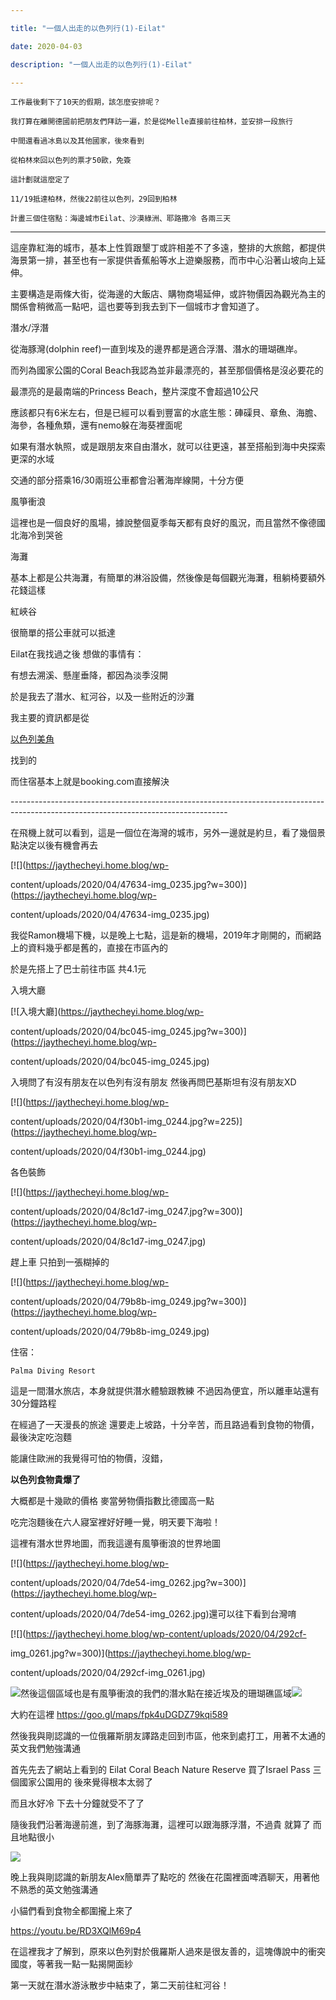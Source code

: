 ```yaml
---

title: "一個人出走的以色列行(1)-Eilat"

date: 2020-04-03

description: "一個人出走的以色列行(1)-Eilat"

---
```






    工作最後剩下了10天的假期，該怎麼安排呢？

    我打算在離開德國前把朋友們拜訪一遍，於是從Melle直接前往柏林，並安排一段旅行

    中間還看過冰島以及其他國家，後來看到

    從柏林來回以色列的票才50歐，免簽

    這計劃就這麼定了

    11/19抵達柏林，然後22前往以色列，29回到柏林

    計畫三個住宿點：海邊城市Eilat、沙漠綠洲、耶路撒冷 各兩三天



* * *



這座靠紅海的城市，基本上性質跟墾丁或許相差不了多遠，整排的大旅館，都提供海景第一排，甚至也有一家提供香蕉船等水上遊樂服務，而市中心沿著山坡向上延伸。



主要構造是兩條大街，從海邊的大飯店、購物商場延伸，或許物價因為觀光為主的關係會稍微高一點吧，這也要等到我去到下一個城市才會知道了。



潛水/浮潛



從海豚灣(dolphin reef)一直到埃及的邊界都是適合浮潛、潛水的珊瑚礁岸。



而列為國家公園的Coral Beach我認為並非最漂亮的，甚至那個價格是沒必要花的



最漂亮的是最南端的Princess Beach，整片深度不會超過10公尺

應該都只有6米左右，但是已經可以看到豐富的水底生態：硨磲貝、章魚、海膽、海參，各種魚類，還有nemo躲在海葵裡面呢



如果有潛水執照，或是跟朋友來自由潛水，就可以往更遠，甚至搭船到海中央探索更深的水域



交通的部分搭乘16/30兩班公車都會沿著海岸線開，十分方便



風箏衝浪



這裡也是一個良好的風場，據說整個夏季每天都有良好的風況，而且當然不像德國北海冷到哭爸



海灘



基本上都是公共海灘，有簡單的淋浴設備，然後像是每個觀光海灘，租躺椅要額外花錢這樣



紅峽谷



很簡單的搭公車就可以抵達



Eilat在我找過之後 想做的事情有：  

有想去溯溪、懸崖垂降，都因為淡季沒開  

於是我去了潛水、紅河谷，以及一些附近的沙灘  

我主要的資訊都是從

[以色列美角](https://draft.blogger.com/blog/post/edit/2959556287626623950/1377734144318618644#)

找到的  

而住宿基本上就是booking.com直接解決



\------------------------------------------------------------------------------------------------------------------------------------



在飛機上就可以看到，這是一個位在海灣的城市，另外一邊就是約旦，看了幾個景點決定以後有機會再去



[![](https://jaythecheyi.home.blog/wp-

content/uploads/2020/04/47634-img_0235.jpg?w=300)](https://jaythecheyi.home.blog/wp-

content/uploads/2020/04/47634-img_0235.jpg)



我從Ramon機場下機，以是晚上七點，這是新的機場，2019年才剛開的，而網路上的資料幾乎都是舊的，直接在市區內的  

於是先搭上了巴士前往市區 共4.1元  

入境大廳



[![入境大廳](https://jaythecheyi.home.blog/wp-

content/uploads/2020/04/bc045-img_0245.jpg?w=300)](https://jaythecheyi.home.blog/wp-

content/uploads/2020/04/bc045-img_0245.jpg)



入境問了有沒有朋友在以色列有沒有朋友 然後再問巴基斯坦有沒有朋友XD



[![](https://jaythecheyi.home.blog/wp-

content/uploads/2020/04/f30b1-img_0244.jpg?w=225)](https://jaythecheyi.home.blog/wp-

content/uploads/2020/04/f30b1-img_0244.jpg)



各色裝飾



[![](https://jaythecheyi.home.blog/wp-

content/uploads/2020/04/8c1d7-img_0247.jpg?w=300)](https://jaythecheyi.home.blog/wp-

content/uploads/2020/04/8c1d7-img_0247.jpg)



趕上車 只拍到一張糊掉的



[![](https://jaythecheyi.home.blog/wp-

content/uploads/2020/04/79b8b-img_0249.jpg?w=300)](https://jaythecheyi.home.blog/wp-

content/uploads/2020/04/79b8b-img_0249.jpg)



住宿：



    

    

    Palma Diving Resort



這是一間潛水旅店，本身就提供潛水體驗跟教練 不過因為便宜，所以離車站還有30分鐘路程  

在經過了一天漫長的旅途 還要走上坡路，十分辛苦，而且路過看到食物的物價，最後決定吃泡麵  

能讓住歐洲的我覺得可怕的物價，沒錯，



**以色列食物貴爆了**



大概都是十幾歐的價格 麥當勞物價指數比德國高一點  

吃完泡麵後在六人寢室裡好好睡一覺，明天要下海啦！



這裡有潛水世界地圖，而我這邊有風箏衝浪的世界地圖



[![](https://jaythecheyi.home.blog/wp-

content/uploads/2020/04/7de54-img_0262.jpg?w=300)](https://jaythecheyi.home.blog/wp-

content/uploads/2020/04/7de54-img_0262.jpg)還可以往下看到台灣唷



[![](https://jaythecheyi.home.blog/wp-content/uploads/2020/04/292cf-

img_0261.jpg?w=300)](https://jaythecheyi.home.blog/wp-

content/uploads/2020/04/292cf-img_0261.jpg)



![](https://img1.blogblog.com/img/video_object.png)然後這個區域也是有風箏衝浪的我們的潛水點在接近埃及的珊瑚礁區域![](https://lh3.googleusercontent.com/opOpYa1gYFGxh4HyYzU_ctj3FL2XtIBiuxgyQX2blOS0qLcfYFtki1i0h8TDzcqsyzc6S3vjnBVphH0Po6qdGqj07XO_p_0QB_IyLe9dftg2PN2G8PlowBMFNDwPQWMBjZigRZeiGwl-IRZqNgrr_JNyrrYo2Ng4_rwAdRkW728A4NJ2LFdhZlgqcSeRZ8s3ZxtDjLy-mdea0JUHjEow5fM1TVkG1YQiUMQhaBzHJ0iTzVpQVf4pg8GPg0nYGJHo9YE9K0jxpPG001CDsoBeJHxh62JOnWr8f3LF9hWDdAiyr7bThQZmGDXvOuJ6HBU_DwhZQWeXSe_s2iJY7jynnVTDLWvfIVmHJEZx_V7AA-xJb0PASEmkegsGcYpokG5UHVAbxPiajbCJoNm5BQoLikqZ2K1u-MnVi-vCl-Z4FrL06r-E93p0IFKInepnbYD7ud-erGwElFTh136PX_I6hSTqCzk2i_6SZF7W9X13sJQeZ-hUEjnt3tVoTy5BFbyiAyLVxCSD5ajHcgj82rpzibGrSgZLlkhXHtRcKDz-6Bk_POAKRl4oRXpTTroW4J6kxAC6xU6MFAwoBd2PP2bqgIkM0NdS7Zts_GIa-HW2HCcJfI8Ig_OeeiS86mr1l8KgtV02ugJoRzsBaF4WJcH1RbEuMG9fsAl_UXfUWBpSYDTBIGOPNVjChuezBpXA5bs=w437-h328-no)


大約在這裡 <https://goo.gl/maps/fpk4uDGDZ79kqi589>



然後我與剛認識的一位俄羅斯朋友譯路走回到市區，他來到處打工，用著不太通的英文我們勉強溝通



首先先去了網站上看到的 Eilat Coral Beach Nature Reserve 買了Israel Pass 三個國家公園用的 後來覺得根本太弱了

而且水好冷 下去十分鐘就受不了了



隨後我們沿著海邊前進，到了海豚海灘，這裡可以跟海豚浮潛，不過貴 就算了 而且地點很小



![](https://lh3.googleusercontent.com/Tc0dhwuVYEpNcNnoK60JMSYdx_kuEwzFVhujU__E70Z8jqVDiZnoxLIBcHWyE369XwbevSx6DhgPX4nWaaWA0pgTg41mGkfhL1k3KHKWIPadRPqETATjVdAdwsnlW4iRkiXxgN691KNkSobK_VTRPdXeHg0yYYKx0ihJm14UNwy_V-FA8Wu8TM4TG2x_fHINMT9faOwKoS86aDhzh9a4HYtfjWszTnd9UH4cgfZnVEtOu5th0yeCGH_yo2yls9lp9KDcZnxJZuGs-nRfu96Q0e45EQPVGOSiiF1Sadn1kuVn9-RHI_bcnbW2mlOzvyi7rl9Ex-5a4EFrvQqW058_7iMBXisoc2WVB5weyErt5ExgK-N0HIFuRBwN8XbyWs_DGf2GiZQ9HS7T3nINW6SWNM2pJGjQ2g6HKJKDrQLmGv6UIxO659cA6hOwHHGAxiJKGkP3Ha0kVsrefNz01T0Iik0X_3vyIyTpP98GSv1BbmpX7vZDVTDaPtAHrc-_Cy1Ki34-7ZSCj5pj05DbzuHJp3AHZgHUY_mwpYyBgE_htubhGgKV-PV0PldvS5zUmcAz0YFue4xo7S27E3MEqVisKDzbGcGgUVsPKSpnNKj4rpMIlOlmtnnTW-k4Eazg9kMIv7uCeP-QM4IPGwSfO_LzHJSky3oVRdYbVoo49wecGUAuVsOjW65JFP1dM9wVt0o=w847-h635-no)


晚上我與剛認識的新朋友Alex簡單弄了點吃的 然後在花園裡面啤酒聊天，用著他不熟悉的英文勉強溝通



小貓們看到食物全都圍攏上來了



https://youtu.be/RD3XQlM69p4



在這裡我才了解到，原來以色列對於俄羅斯人過來是很友善的，這塊傳說中的衝突國度，等著我一點一點揭開面紗



第一天就在潛水游泳散步中結束了，第二天前往紅河谷！



